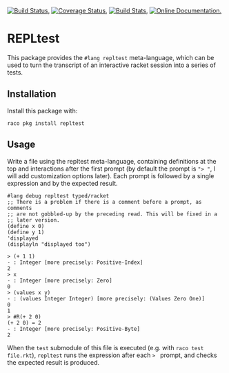 [![Build Status,](https://img.shields.io/travis/jsmaniac/repltest/master.svg)](https://travis-ci.org/jsmaniac/repltest)
[![Coverage Status,](https://img.shields.io/coveralls/jsmaniac/repltest/master.svg)](https://coveralls.io/github/jsmaniac/repltest)
[![Build Stats,](https://img.shields.io/badge/build-stats-blue.svg)](http://jsmaniac.github.io/travis-stats/#jsmaniac/repltest)
[![Online Documentation.](https://img.shields.io/badge/docs-online-blue.svg)](http://docs.racket-lang.org/repltest/)

REPLtest
========

This package provides the `#lang repltest` meta-language, which can be
used to turn the transcript of an interactive racket session into a
series of tests.

Installation
------------

Install this package with:

```
raco pkg install repltest
```

Usage
-----

Write a file using the repltest meta-language, containing definitions at the
top and interactions after the first prompt (by default the prompt is `"> "`,
I will add customization options later). Each prompt is followed by a single
expression and by the expected result.

```
#lang debug repltest typed/racket
;; There is a problem if there is a comment before a prompt, as comments
;; are not gobbled-up by the preceding read. This will be fixed in a
;; later version.
(define x 0)
(define y 1)
'displayed
(displayln "displayed too")

> (+ 1 1)
- : Integer [more precisely: Positive-Index]
2
> x
- : Integer [more precisely: Zero]
0
> (values x y)
- : (values Integer Integer) [more precisely: (Values Zero One)]
0
1
> #R(+ 2 0)
(+ 2 0) = 2
- : Integer [more precisely: Positive-Byte]
2
```

When the `test` submodule of this file is executed (e.g. with `raco
test file.rkt`), `repltest` runs the expression after each `> `
prompt, and checks the expected result is produced.